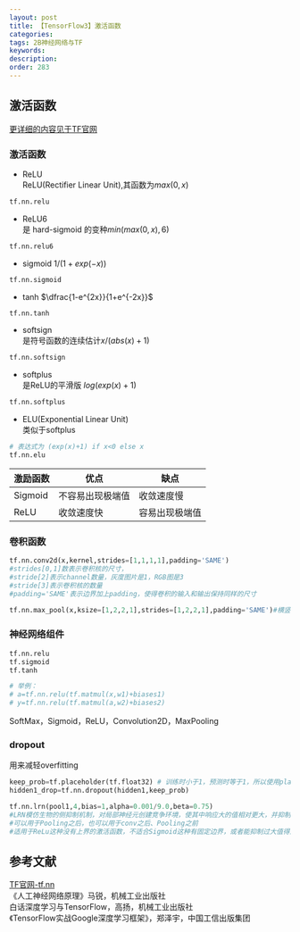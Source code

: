 ```yaml
---
layout: post
title: 【TensorFlow3】激活函数
categories:
tags: 2B神经网络与TF
keywords:
description:
order: 283
---
```


## 激活函数
[更详细的内容见于TF官网](https://www.tensorflow.org/api_docs/python/tf/nn)  

### 激活函数
- ReLU  
ReLU(Rectifier Linear Unit),其函数为$max(0,x)$  
```py
tf.nn.relu
```
- ReLU6  
是 hard-sigmoid 的变种$min(max(0,x),6)$  
```py
tf.nn.relu6
```
- sigmoid
$1/(1+exp(-x))$
```py
tf.nn.sigmoid
```
- tanh
$\dfrac{1-e^{2x}}{1+e^{-2x}}$
```py
tf.nn.tanh
```
- softsign  
是符号函数的连续估计$x/(abs(x)+1)$  
```py
tf.nn.softsign
```
- softplus  
是ReLU的平滑版 $log(exp(x)+1)$
```py
tf.nn.softplus
```
- ELU(Exponential Linear Unit)  
类似于softplus  
```py
# 表达式为 (exp(x)+1) if x<0 else x
tf.nn.elu
```
|激励函数|优点|缺点|
|--|--|--|
|Sigmoid|不容易出现极端值|收敛速度慢
|ReLU|收敛速度快|容易出现极端值|

### 卷积函数

```py
tf.nn.conv2d(x,kernel,strides=[1,1,1,1],padding='SAME')
#strides[0,1]数表示卷积核的尺寸，
#stride[2]表示channel数量，灰度图片是1，RGB图是3
#stride[3]表示卷积核的数量
#padding='SAME'表示边界加上padding，使得卷积的输入和输出保持同样的尺寸

tf.nn.max_pool(x,ksize=[1,2,2,1],strides=[1,2,2,1],padding='SAME')#横竖步长为2，

```

### 神经网络组件
```py
tf.nn.relu
tf.sigmoid
tf.tanh

# 举例：
# a=tf.nn.relu(tf.matmul(x,w1)+biases1)
# y=tf.nn.relu(tf.matmul(a,w2)+biases2)
```
SoftMax，Sigmoid，ReLU，Convolution2D，MaxPooling

### dropout
用来减轻overfitting
```py
keep_prob=tf.placeholder(tf.float32) # 训练时小于1，预测时等于1，所以使用placeholder
hidden1_drop=tf.nn.dropout(hidden1,keep_prob)
```



```py
tf.nn.lrn(pool1,4,bias=1,alpha=0.001/9.0,beta=0.75)
#LRN模仿生物的侧抑制机制，对局部神经元创建竞争环境，使其中响应大的值相对更大，并抑制其它反馈小的神经元。从而增强泛化能力
#可以用于Pooling之后，也可以用于conv之后、Pooling之前
#适用于ReLu这种没有上界的激活函数，不适合Sigmoid这种有固定边界，或者能抑制过大值得激活函数
```


## 参考文献
[TF官网-tf.nn](https://www.tensorflow.org/api_docs/python/tf/nn)  
《人工神经网络原理》马锐，机械工业出版社  
白话深度学习与TensorFlow，高扬，机械工业出版社  
《TensorFlow实战Google深度学习框架》，郑泽宇，中国工信出版集团  
